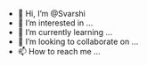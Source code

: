 - 👋 Hi, I’m @Svarshi
- 👀 I’m interested in ...
- 🌱 I’m currently learning ...
- 💞️ I’m looking to collaborate on ...
- 📫 How to reach me ...

<!---
Svarshi/Svarshi is a ✨ special ✨ repository because its `README.md` (this file) appears on your GitHub profile.
You can click the Preview link to take a look at your changes.
--->
